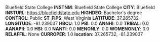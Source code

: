 
Bluefield State College
**INSTNM**: Bluefield State College
**CITY**: Bluefield
**INSTURL**: https://bluefieldstate.edu
**HIGHDEG**: Bachelor's degree
**CONTROL**: Public
**ST_FIPS**: West Virginia
**LATITUDE**: 37.265732
**LONGITUDE**: -81.239037
**HBCU**: 1.0
**PBI**: 0.0
**ANNHI**: 0.0
**TRIBAL**: 0.0
**AANAPII**: 0.0
**HSI**: 0.0
**NANTI**: 0.0
**MENONLY**: 0.0
**WOMENONLY**: 0.0
**RELAFFIL**: None
**CURROPER**: 1.0
**location**: 37.265732, -81.239037